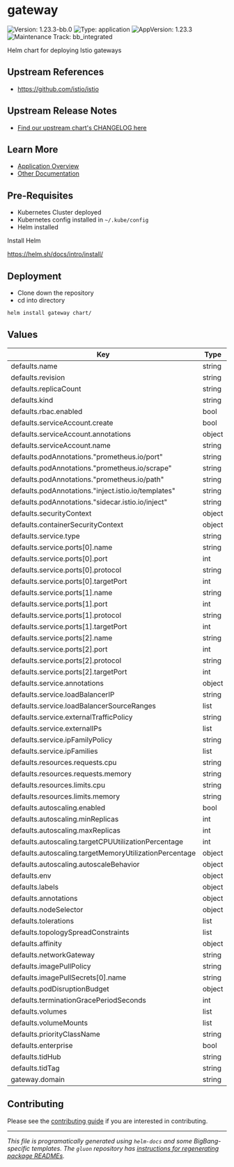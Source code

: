 <!-- Warning: Do not manually edit this file. See notes on gluon + helm-docs at the end of this file for more information. -->
# gateway

![Version: 1.23.3-bb.0](https://img.shields.io/badge/Version-1.23.3--bb.0-informational?style=flat-square) ![Type: application](https://img.shields.io/badge/Type-application-informational?style=flat-square) ![AppVersion: 1.23.3](https://img.shields.io/badge/AppVersion-1.23.3-informational?style=flat-square) ![Maintenance Track: bb_integrated](https://img.shields.io/badge/Maintenance_Track-bb_integrated-green?style=flat-square)

Helm chart for deploying Istio gateways

## Upstream References

* <https://github.com/istio/istio>

## Upstream Release Notes

- [Find our upstream chart's CHANGELOG here](https://istio.io/latest/news/releases/1.23.2/announcing-1.23.2)

## Learn More

- [Application Overview](docs/overview.md)
- [Other Documentation](docs/)

## Pre-Requisites

- Kubernetes Cluster deployed
- Kubernetes config installed in `~/.kube/config`
- Helm installed

Install Helm

https://helm.sh/docs/intro/install/

## Deployment

- Clone down the repository
- cd into directory

```bash
helm install gateway chart/
```

## Values

| Key | Type | Default | Description |
|-----|------|---------|-------------|
| defaults.name | string | `""` |  |
| defaults.revision | string | `""` |  |
| defaults.replicaCount | string | `nil` |  |
| defaults.kind | string | `"Deployment"` |  |
| defaults.rbac.enabled | bool | `true` |  |
| defaults.serviceAccount.create | bool | `true` |  |
| defaults.serviceAccount.annotations | object | `{}` |  |
| defaults.serviceAccount.name | string | `""` |  |
| defaults.podAnnotations."prometheus.io/port" | string | `"15020"` |  |
| defaults.podAnnotations."prometheus.io/scrape" | string | `"true"` |  |
| defaults.podAnnotations."prometheus.io/path" | string | `"/stats/prometheus"` |  |
| defaults.podAnnotations."inject.istio.io/templates" | string | `"gateway"` |  |
| defaults.podAnnotations."sidecar.istio.io/inject" | string | `"true"` |  |
| defaults.securityContext | object | `{}` |  |
| defaults.containerSecurityContext | object | `{}` |  |
| defaults.service.type | string | `"LoadBalancer"` |  |
| defaults.service.ports[0].name | string | `"status-port"` |  |
| defaults.service.ports[0].port | int | `15021` |  |
| defaults.service.ports[0].protocol | string | `"TCP"` |  |
| defaults.service.ports[0].targetPort | int | `15021` |  |
| defaults.service.ports[1].name | string | `"http2"` |  |
| defaults.service.ports[1].port | int | `80` |  |
| defaults.service.ports[1].protocol | string | `"TCP"` |  |
| defaults.service.ports[1].targetPort | int | `8080` |  |
| defaults.service.ports[2].name | string | `"https"` |  |
| defaults.service.ports[2].port | int | `443` |  |
| defaults.service.ports[2].protocol | string | `"TCP"` |  |
| defaults.service.ports[2].targetPort | int | `8443` |  |
| defaults.service.annotations | object | `{}` |  |
| defaults.service.loadBalancerIP | string | `""` |  |
| defaults.service.loadBalancerSourceRanges | list | `[]` |  |
| defaults.service.externalTrafficPolicy | string | `""` |  |
| defaults.service.externalIPs | list | `[]` |  |
| defaults.service.ipFamilyPolicy | string | `""` |  |
| defaults.service.ipFamilies | list | `[]` |  |
| defaults.resources.requests.cpu | string | `"100m"` |  |
| defaults.resources.requests.memory | string | `"128Mi"` |  |
| defaults.resources.limits.cpu | string | `"2000m"` |  |
| defaults.resources.limits.memory | string | `"1024Mi"` |  |
| defaults.autoscaling.enabled | bool | `true` |  |
| defaults.autoscaling.minReplicas | int | `1` |  |
| defaults.autoscaling.maxReplicas | int | `5` |  |
| defaults.autoscaling.targetCPUUtilizationPercentage | int | `80` |  |
| defaults.autoscaling.targetMemoryUtilizationPercentage | object | `{}` |  |
| defaults.autoscaling.autoscaleBehavior | object | `{}` |  |
| defaults.env | object | `{}` |  |
| defaults.labels | object | `{}` |  |
| defaults.annotations | object | `{}` |  |
| defaults.nodeSelector | object | `{}` |  |
| defaults.tolerations | list | `[]` |  |
| defaults.topologySpreadConstraints | list | `[]` |  |
| defaults.affinity | object | `{}` |  |
| defaults.networkGateway | string | `""` |  |
| defaults.imagePullPolicy | string | `""` |  |
| defaults.imagePullSecrets[0].name | string | `"private-registry"` |  |
| defaults.podDisruptionBudget | object | `{}` |  |
| defaults.terminationGracePeriodSeconds | int | `30` |  |
| defaults.volumes | list | `[]` |  |
| defaults.volumeMounts | list | `[]` |  |
| defaults.priorityClassName | string | `""` |  |
| defaults.enterprise | bool | `false` |  |
| defaults.tidHub | string | `"registry1.dso.mil/ironbank/tetrate/istio"` |  |
| defaults.tidTag | string | `"1.23.2-tetratefips-v0"` |  |
| gateway.domain | string | `"dev.bigbang.mil"` |  |

## Contributing

Please see the [contributing guide](./CONTRIBUTING.md) if you are interested in contributing.

---

_This file is programatically generated using `helm-docs` and some BigBang-specific templates. The `gluon` repository has [instructions for regenerating package READMEs](https://repo1.dso.mil/big-bang/product/packages/gluon/-/blob/master/docs/bb-package-readme.md)._


